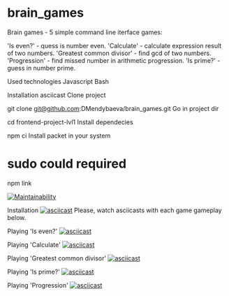 # brain_games
Brain games - 5 simple command line iterface games:

'Is even?' - quess is number even.
'Calculate' - calculate expression result of two numbers.
'Greatest common divisor' - find gcd of two numbers.
'Progression' - find missed number in arithmetic progression.
'Is prime?' - guess in number prime.

Used technologies
Javascript
Bash

Installation asciicast
Clone project

git clone git@github.com:DMendybaeva/brain_games.git
Go in project dir

cd frontend-project-lvl1
Install dependecies

npm ci
Install packet in your system

# sudo could required
npm link 

[![Maintainability](https://api.codeclimate.com/v1/badges/a99a88d28ad37a79dbf6/maintainability)](https://codeclimate.com/github/codeclimate/codeclimate/maintainability)

Installation
[![asciicast](https://asciinema.org/a/kyI7U0UkSvLer2HZpedf0trYq.svg)](https://asciinema.org/a/kyI7U0UkSvLer2HZpedf0trYq)
Please, watch asciicasts with each game gameplay below.

Playing 'Is even?'
[![asciicast](https://asciinema.org/a/phbcPnL6dbPrENDpvLcDuiFhj.svg)](https://asciinema.org/a/phbcPnL6dbPrENDpvLcDuiFhj)

Playing 'Calculate'
[![asciicast](https://asciinema.org/a/re9Th0xfGgFkOoqU6eHavE6OX.svg)](https://asciinema.org/a/re9Th0xfGgFkOoqU6eHavE6OX)

Playing 'Greatest common divisor'
[![asciicast](https://asciinema.org/a/Cc6YS4Lbwa8dsLLLcFA8tcWhL.svg)](https://asciinema.org/a/Cc6YS4Lbwa8dsLLLcFA8tcWhL)

Playing 'Is prime?'
[![asciicast](https://asciinema.org/a/79DlDx1Dj697B06s2xRw2lGpq.svg)](https://asciinema.org/a/79DlDx1Dj697B06s2xRw2lGpq)

Playing 'Progression'
[![asciicast](https://asciinema.org/a/8ECJdlv4PnZtCsUJdu4E7QP8W.svg)](https://asciinema.org/a/8ECJdlv4PnZtCsUJdu4E7QP8W)
